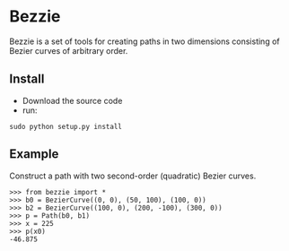 # Bezzie 
Bezzie is a set of tools for creating paths in two dimensions consisting of Bezier curves of arbitrary order.
## Install
* Download the source code
* run:
```
sudo python setup.py install
```
## Example
Construct a path with two second-order (quadratic) Bezier curves.
```
>>> from bezzie import *
>>> b0 = BezierCurve((0, 0), (50, 100), (100, 0))
>>> b2 = BezierCurve((100, 0), (200, -100), (300, 0))
>>> p = Path(b0, b1)
>>> x = 225
>>> p(x0)
-46.875
